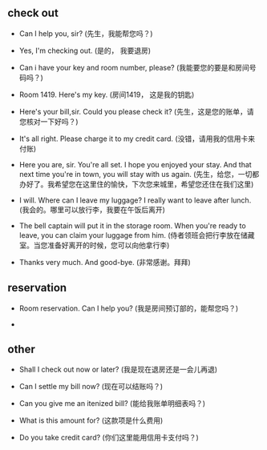 ## check out
- Can I help you, sir? (先生，我能帮您吗？)

- Yes, I'm checking out. (是的， 我要退房)

- Can i have your key and room number, please? (我能要您的要是和房间号码吗？)

- Room 1419. Here's my key. (房间1419， 这是我的钥匙)

- Here's your bill,sir. Could you please check it? (先生，这是您的账单，请您核对一下好吗？)

- It's all right. Please charge it to my credit card. (没错，请用我的信用卡来付账)

- Here you are, sir. You're all set. I hope you enjoyed your stay. And that next time you're in town, you will stay with us again. (先生，给您，一切都办好了。我希望您在这里住的愉快，下次您来城里，希望您还住在我们这里)

- I will. Where can I leave my luggage? I really want to leave after lunch. (我会的。哪里可以放行李，我要在午饭后离开)

- The bell captain will put it in the storage room. When you're ready to leave, you can claim your luggage from him. (侍者领班会把行李放在储藏室。当您准备好离开的时候，您可以向他拿行李)

- Thanks very much. And good-bye. (非常感谢。拜拜)

## reservation

- Room reservation. Can I help you? (我是房间预订部的，能帮您吗？)

- 

## other

- Shall I check out now or later? (我是现在退房还是一会儿再退)

- Can I settle my bill now? (现在可以结账吗？)

- Can you give me an itenized bill? (能给我账单明细表吗？)

- What is this amount for? (这款项是什么费用)

- Do you take credit card? (你们这里能用信用卡支付吗？)
